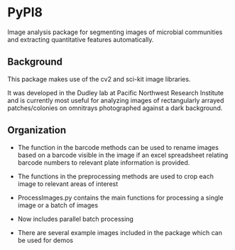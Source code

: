 # PyPl8

Image analysis package for segmenting images of microbial communities and extracting quantitative features automatically. 

## Background
This package makes use of the cv2 and sci-kit image libraries. 

It was developed in the Dudley lab at Pacific Northwest Research Institute and is currently most useful for analyzing images of rectangularly arrayed
patches/colonies on omnitrays photographed against a dark background.

## Organization

* The function in the barcode methods can be used to rename images based on a barcode visible in the image if an excel spreadsheet 
relating barcode numbers to relevant plate information is provided.

* The functions in the preprocessing methods are used to crop each image to relevant areas of interest

* ProcessImages.py contains the main functions for processing a single image or a batch of images

* Now includes parallel batch processing

* There are several example images included in the package which can be used for demos

